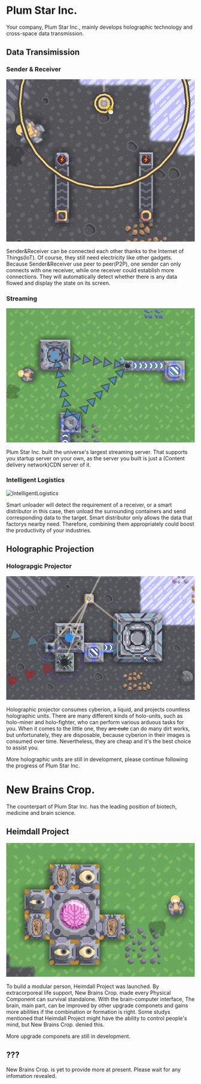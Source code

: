 # Plum Star Inc.

Your company, Plum Star Inc., mainly develops holographic technology and cross-space data transmission.

## Data Transimission
### Sender & Receiver
![Sender&Receiver](PlumStarInc/Sender&Receiver.gif)

Sender&Receiver can be connected each other thanks to the Internet of Things(IoT). Of course, they still need electricity like other gadgets.
Because Sender&Receiver use peer to peer(P2P), one sender can only connects with one receiver, while one receiver could establish more connections.
They will automatically detect whether there is any data flowed and display the state on its screen.
### Streaming
![Streaming](PlumStarInc/Stream.png)

Plum Star Inc. built the universe's largest streaming server. That supports you startup server on your own, as the server you built is just a (Content delivery network)CDN server of it.
### Intelligent Logistics
![IntelligentLogistics](PlumStarInc/Smart.gif)

Smart unloader will detect the requirement of a receiver, or a smart distributor in this case, then unload the surrounding containers and send corresponding data to the target.
Smart distributor only allows the data that factorys nearby need.
Therefore, combining them appropriately could boost the productivity of your industries.

## Holographic Projection
### Holograpgic Projector
![HolograpgicProjector](PlumStarInc/Holo-projecting.gif)

Holographic projector consumes cyberion, a liquid, and projects countless holographic units.
There are many different kinds of holo-units, such as holo-miner and holo-fighter, who can perform various arduous tasks for you.
When it comes to the little one, they ~~are cute~~ can do many dirt works, but unfortunately, they are disposable, because cyberion in their images is consumed over time.
Nevertheless, they are cheap and it's the best choice to assist you.

More holographic units are still in development, please continue following the progress of Plum Star Inc.

# New Brains Crop.

The counterpart of Plum Star Inc. has the leading position of biotech, medicine and brain science.

## Heimdall Project
![Heimdall](NewBrainsCrop/Heimdall.png)

To build a modular person, Heimdall Project was launched.
By extracorporeal life support, New Brains Crop. made every Physical Component can survival standalone.
With the brain-computer interface, The brain, main part, can be improved by other upgrade componets and gains more abilities if the combination or formation is right.
Some studys mentioned that Heimdall Project might have the ability to control people's mind, but New Brains Crop. denied this.

More upgrade componets are still in development.

## ???
New Brains Crop. is yet to provide more at present. Please wait for any infomation revealed.